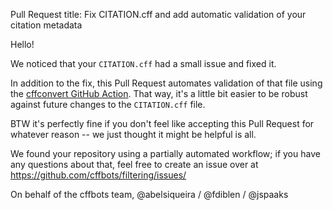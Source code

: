 Pull Request title: Fix CITATION.cff and add automatic validation of your citation metadata

Hello!

We noticed that your `CITATION.cff` had a small issue and fixed it.

In addition to the fix, this Pull Request automates validation of that file using the [cffconvert GitHub Action](https://github.com/marketplace/actions/cffconvert). That way, it's a little bit easier to be robust against future changes to the `CITATION.cff` file.

BTW it's perfectly fine if you don't feel like accepting this Pull Request for whatever reason -- we just thought it might be helpful is all.

We found your repository using a partially automated workflow; if you have any questions about that, feel free to create an issue over at https://github.com/cffbots/filtering/issues/

On behalf of the cffbots team,
@abelsiqueira / @fdiblen / @jspaaks
